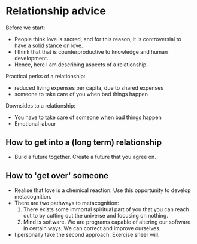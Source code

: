 # Relationship advice
Before we start:
- People think love is sacred, and for this reason, it is controversial to have a solid stance on love. 
- I think that that is counterproductive to knowledge and human development.
- Hence, here I am describing aspects of a relationship.

Practical perks of a relationship:
- reduced living expenses per capita, due to shared expenses
- someone to take care of you when bad things happen

Downsides to a relationship:
- You have to take care of someone when bad things happen
- Emotional labour

## How to get into a (long term) relationship
- Build a future together. Create a future that you agree on.

## How to 'get over' someone
- Realise that love is a chemical reaction. Use this opportunity to develop metacognition.
- There are two pathways to metacognition: 
    1. There exists some immortal spiritual part of you that you can reach out to by cutting out the universe and focusing on nothing.
    2. Mind is software. We are programs capable of altering our software in certain ways. We can correct and improve ourselves.
- I personally take the second approach. Exercise sheer will.
